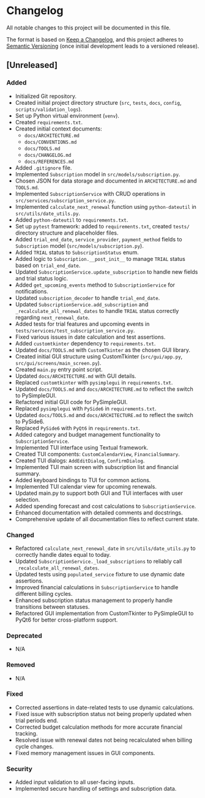 # Changelog

All notable changes to this project will be documented in this file.

The format is based on [Keep a Changelog](https://keepachangelog.com/en/1.0.0/),
and this project adheres to [Semantic Versioning](https://semver.org/spec/v2.0.0.html) (once initial development leads to a versioned release).

## [Unreleased]

### Added

-   Initialized Git repository.
-   Created initial project directory structure (`src`, `tests`, `docs`, `config`, `scripts/validation_logs`).
-   Set up Python virtual environment (`venv`).
-   Created `requirements.txt`.
-   Created initial context documents:
    -   `docs/ARCHITECTURE.md`
    -   `docs/CONVENTIONS.md`
    -   `docs/TOOLS.md`
    -   `docs/CHANGELOG.md`
    -   `docs/REFERENCES.md`
-   Added `.gitignore` file.
-   Implemented `Subscription` model in `src/models/subscription.py`.
-   Chosen JSON for data storage and documented in `ARCHITECTURE.md` and `TOOLS.md`.
-   Implemented `SubscriptionService` with CRUD operations in `src/services/subscription_service.py`.
-   Implemented `calculate_next_renewal` function using `python-dateutil` in `src/utils/date_utils.py`.
-   Added `python-dateutil` to `requirements.txt`.
-   Set up `pytest` framework: added to `requirements.txt`, created `tests/` directory structure and placeholder files.
-   Added `trial_end_date`, `service_provider`, `payment_method` fields to `Subscription` model (`src/models/subscription.py`).
-   Added `TRIAL` status to `SubscriptionStatus` enum.
-   Added logic to `Subscription.__post_init__` to manage `TRIAL` status based on `trial_end_date`.
-   Updated `SubscriptionService.update_subscription` to handle new fields and trial status logic.
-   Added `get_upcoming_events` method to `SubscriptionService` for notifications.
-   Updated `subscription_decoder` to handle `trial_end_date`.
-   Updated `SubscriptionService.add_subscription` and `_recalculate_all_renewal_dates` to handle `TRIAL` status correctly regarding `next_renewal_date`.
-   Added tests for trial features and upcoming events in `tests/services/test_subscription_service.py`.
-   Fixed various issues in date calculation and test assertions.
-   Added `customtkinter` dependency to `requirements.txt`.
-   Updated `docs/TOOLS.md` with `CustomTkinter` as the chosen GUI library.
-   Created initial GUI structure using CustomTkinter (`src/gui/app.py`, `src/gui/screens/main_screen.py`).
-   Created `main.py` entry point script.
-   Updated `docs/ARCHITECTURE.md` with GUI details.
-   Replaced `customtkinter` with `pysimplegui` in `requirements.txt`.
-   Updated `docs/TOOLS.md` and `docs/ARCHITECTURE.md` to reflect the switch to PySimpleGUI.
-   Refactored initial GUI code for PySimpleGUI.
-   Replaced `pysimplegui` with `PySide6` in `requirements.txt`.
-   Updated `docs/TOOLS.md` and `docs/ARCHITECTURE.md` to reflect the switch to PySide6.
-   Replaced `PySide6` with `PyQt6` in `requirements.txt`.
-   Added category and budget management functionality to `SubscriptionService`.
-   Implemented TUI interface using Textual framework.
-   Created TUI components: `CustomCalendarView`, `FinancialSummary`.
-   Created TUI dialogs: `AddEditDialog`, `ConfirmDialog`.
-   Implemented TUI main screen with subscription list and financial summary.
-   Added keyboard bindings to TUI for common actions.
-   Implemented TUI calendar view for upcoming renewals.
-   Updated main.py to support both GUI and TUI interfaces with user selection.
-   Added spending forecast and cost calculations to `SubscriptionService`.
-   Enhanced documentation with detailed comments and docstrings.
-   Comprehensive update of all documentation files to reflect current state.

### Changed

-   Refactored `calculate_next_renewal_date` in `src/utils/date_utils.py` to correctly handle dates equal to today.
-   Updated `SubscriptionService._load_subscriptions` to reliably call `_recalculate_all_renewal_dates`.
-   Updated tests using `populated_service` fixture to use dynamic date assertions.
-   Improved financial calculations in `SubscriptionService` to handle different billing cycles.
-   Enhanced subscription status management to properly handle transitions between statuses.
-   Refactored GUI implementation from CustomTkinter to PySimpleGUI to PyQt6 for better cross-platform support.

### Deprecated

-   N/A

### Removed

-   N/A

### Fixed

-   Corrected assertions in date-related tests to use dynamic calculations.
-   Fixed issue with subscription status not being properly updated when trial periods end.
-   Corrected budget calculation methods for more accurate financial tracking.
-   Resolved issue with renewal dates not being recalculated when billing cycle changes.
-   Fixed memory management issues in GUI components.

### Security

-   Added input validation to all user-facing inputs.
-   Implemented secure handling of settings and subscription data.
